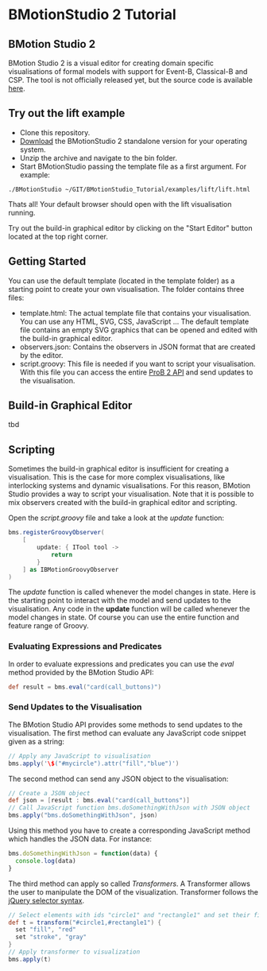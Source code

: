 # BMotionStudio 2 Tutorial

## BMotion Studio 2

BMotion Studio 2 is a visual editor for creating domain specific visualisations of formal models with support for Event-B, Classical-B and CSP. The tool is not officially released yet, but the source code is available [here](https://github.com/bendisposto/prob2).

## Try out the lift example

* Clone this repository.
* [Download](http://www.stups.hhu.de/bmotionstudio/index.php/Downloads) the BMotionStudio 2 standalone version for your operating system.
* Unzip the archive and navigate to the bin folder.
* Start BMotionStudio passing the template file as a first argument. For example:

```
./BMotionStudio ~/GIT/BMotionStudio_Tutorial/examples/lift/lift.html
```

Thats all! Your default browser should open with the lift visualisation running.

Try out the build-in graphical editor by clicking on the "Start Editor" button located at the top right corner.

## Getting Started

You can use the default template (located in the template folder) as a starting point to create your own visualisation. The folder contains three files:

* template.html: The actual template file that contains your visualisation. You can use any HTML, SVG, CSS, JavaScript ... The default template file contains an empty SVG graphics that can be opened and edited with the build-in graphical editor.
* observers.json: Contains the observers in JSON format that are created by the editor.
* script.groovy: This file is needed if you want to script your visualisation. With this file you can access the entire [ProB 2 API](http://nightly.cobra.cs.uni-duesseldorf.de/prob2/developer-documentation/prob-devel.pdf) and send updates to the visualisation.

## Build-in Graphical Editor

tbd

## Scripting

Sometimes the build-in graphical editor is insufficient for creating a visualisation. This is the case for more complex visualisations, like interlocking systems and dynamic visualisations. For this reason, BMotion Studio provides a way to script your visualisation. Note that it is possible to mix observers created with the build-in graphical editor and scripting.

Open the _script.groovy_ file and take a look at the _update_ function:

```groovy
bms.registerGroovyObserver(
	[
		update: { ITool tool ->
			return
		}
	] as IBMotionGroovyObserver
)
```

The _update_ function is called whenever the model changes in state. Here is the starting point to interact with the model and send updates to the visualisation. Any code in the __update__ function will be called whenever the model changes in state. Of course you can use the entire function and feature range of Groovy.

### Evaluating Expressions and Predicates

In order to evaluate expressions and predicates you can use the _eval_ method provided by the BMotion Studio API:
```groovy
def result = bms.eval("card(call_buttons)")
```

### Send Updates to the Visualisation

The BMotion Studio API provides some methods to send updates to the visualisation. The first method can evaluate any JavaScript code snippet given as a string:

```groovy
// Apply any JavaScript to visualisation
bms.apply('\$("#mycircle").attr("fill","blue")')
```

The second method can send any JSON object to the visualisation:

```groovy
// Create a JSON object
def json = [result : bms.eval("card(call_buttons")]
// Call JavaScript function bms.doSomethingWithJson with JSON object
bms.apply("bms.doSomethingWithJson", json)
```
Using this method you have to create a corresponding JavaScript method which handles the JSON data. For instance:

```javascript
bms.doSomethingWithJson = function(data) {
  console.log(data)
}
```

The third method can apply so called _Transformers_. A Transformer allows the user to manipulate the DOM of the visualization. Transformer follows the [jQuery selector syntax](http://api.jquery.com/category/selectors).

```groovy
// Select elements with ids "circle1" and "rectangle1" and set their fill and stroke attributes
def t = transform("#circle1,#rectangle1") {
  set "fill", "red"
  set "stroke", "gray"
}
// Apply transformer to visualization
bms.apply(t)
```
